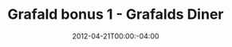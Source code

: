 ---
title: "Grafald bonus 1 - Grafalds Diner"
type: "image"
date: 2012-04-21T00:00:-04:00
draft: false
categories: ["Projects"]
image_path: "../img/2012/bonus_1.png"
alt_text: ""
---